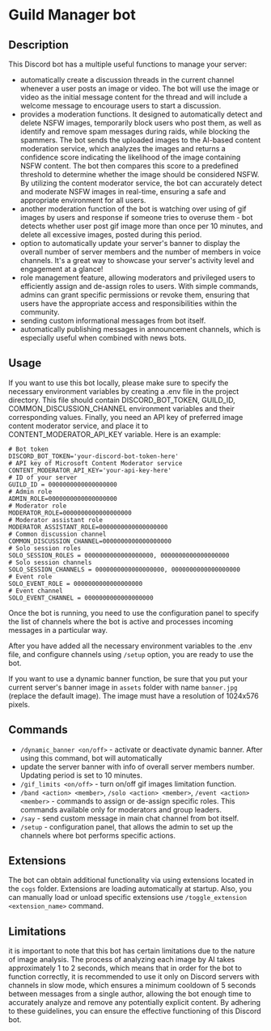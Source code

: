# Guild Manager bot

## Description

This Discord bot has a multiple useful functions to manage your server:
- automatically create a discussion threads in the current channel whenever a user posts an image or video. The bot will 
use the image or video as the initial message content for the thread and will include a welcome message to encourage users 
to start a discussion.
- provides a moderation functions. It designed to automatically detect and delete NSFW images, temporarily 
block users who post them, as well as identify and remove spam messages during raids, while blocking the spammers. The 
bot sends the uploaded images to the AI-based content moderation service, which analyzes the images and returns a confidence 
score indicating the likelihood of the image containing NSFW content. The bot then compares this score to a predefined 
threshold to determine whether the image should be considered NSFW. By utilizing the content moderator service, the bot can 
accurately detect and moderate NSFW images in real-time, ensuring a safe and appropriate environment for all users.
- another moderation function of the bot is watching over using of gif images by users and response if someone tries to overuse them - bot
detects whether user post gif image more than once per 10 minutes, and delete all excessive images, posted during this period.
- option to automatically update your server's banner to display the overall number of server members and 
the number of members in voice channels. It's a great way to showcase your server's activity level and engagement at a glance!
- role management feature, allowing moderators and privileged users to efficiently assign and de-assign roles to users. With simple 
commands, admins can grant specific permissions or revoke them, ensuring that users have the appropriate access and 
responsibilities within the community.
- sending custom informational messages from bot itself.
- automatically publishing messages in announcement channels, which is especially useful when combined with news bots.

## Usage

If you want to use this bot locally, please make sure to specify the necessary environment variables by creating a .env file 
in the project directory. This file should contain DISCORD_BOT_TOKEN, GUILD_ID, COMMON_DISCUSSION_CHANNEL environment 
variables and their corresponding values.
Finally, you need an API key of preferred image content moderator service, and place it to CONTENT_MODERATOR_API_KEY variable.
Here is an example:
```
# Bot token
DISCORD_BOT_TOKEN='your-discord-bot-token-here'
# API key of Microsoft Content Moderator service
CONTENT_MODERATOR_API_KEY='your-api-key-here'
# ID of your server
GUILD_ID = 0000000000000000000
# Admin role
ADMIN_ROLE=0000000000000000000
# Moderator role
MODERATOR_ROLE=0000000000000000000
# Moderator assistant role
MODERATOR_ASSISTANT_ROLE=0000000000000000000
# Common discussion channel
COMMON_DISCUSSION_CHANNEL=0000000000000000000
# Solo session roles
SOLO_SESSION_ROLES = 0000000000000000000, 0000000000000000000
# Solo session channels
SOLO_SESSION_CHANNELS = 0000000000000000000, 0000000000000000000
# Event role
SOLO_EVENT_ROLE = 0000000000000000000
# Event channel
SOLO_EVENT_CHANNEL = 0000000000000000000
```
Once the bot is running, you need to use the configuration panel to specify the list of channels where the bot is 
active and processes incoming messages in a particular way.

After you have added all the necessary environment variables to the .env file, and configure channels 
using `/setup` option, you are ready to use the bot. 

If you want to use a dynamic banner function, be sure that you put your current server's banner image in `assets` 
folder with name `banner.jpg` (replace the default image). 
The image must have a resolution of 1024x576 pixels.

## Commands

- `/dynamic_banner <on/off>` - activate or deactivate dynamic banner. After using this command, bot will automatically 
- update the server banner with 
info of overall server members number. Updating period is set to 10 minutes.
- `/gif_limits <on/off>` - turn on/off gif images limitation function.
- `/band <action> <member>`, `/solo <action> <member>`, `/event <action> <member>` - commands to assign or de-assign 
specific roles. This commands available only for moderators and group leaders.
- `/say` - send custom message in main chat channel from bot itself.
- `/setup` - configuration panel, that allows the admin to set up the channels where bot performs specific actions. 

## Extensions

The bot can obtain additional functionality via using extensions located in the `cogs` folder. Extensions are loading 
automatically at startup. 
Also, you can manually load or unload specific extensions use `/toggle_extension <extension_name>` command.

## Limitations

it is important to note that this bot has certain limitations due to the nature of image analysis. The process of analyzing
each image by AI takes approximately 1 to 2 seconds, which means that in order for the bot to function correctly, it is recommended 
to use it only on Discord servers with channels in slow mode, which ensures a minimum cooldown of 5 seconds between messages 
from a single author, allowing the bot enough time to accurately analyze and remove any potentially explicit content. By 
adhering to these guidelines, you can ensure the effective functioning of this Discord bot.